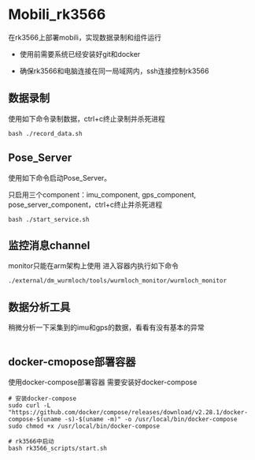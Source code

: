 # Mobili_rk3566
在rk3566上部署mobili，实现数据录制和组件运行

- 使用前需要系统已经安装好git和docker

- 确保rk3566和电脑连接在同一局域网内，ssh连接控制rk3566


## 数据录制
使用如下命令录制数据，ctrl+c终止录制并杀死进程
```
bash ./record_data.sh
```


## Pose_Server
使用如下命令启动Pose_Server。

只启用三个component：imu_component, gps_component, pose_server_component，ctrl+c终止并杀死进程

```
bash ./start_service.sh
```


## 监控消息channel
monitor只能在arm架构上使用
进入容器内执行如下命令

```
./external/dm_wurmloch/tools/wurmloch_monitor/wurmloch_monitor
```


## 数据分析工具
稍微分析一下采集到的imu和gps的数据，看看有没有基本的异常
```

```


## docker-cmopose部署容器
使用docker-compose部署容器
需要安装好docker-compose
```
# 安装docker-compose
sudo curl -L "https://github.com/docker/compose/releases/download/v2.28.1/docker-compose-$(uname -s)-$(uname -m)" -o /usr/local/bin/docker-compose
sudo chmod +x /usr/local/bin/docker-compose

# rk3566中启动
bash rk3566_scripts/start.sh
